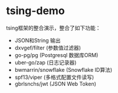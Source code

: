 # tsing-demo
tsing框架的整合演示，整合了如下功能：
- JSON和String 输出
- dxvgef/filter (参数值过滤器)
- go-pg/pg (Postgresql 数据库ORM)
- uber-go/zap (日志记录器)
- bwmarrin/snowflake (Snowflake ID算法)
- spf13/viper (多格式配置文件读写)
- gbrlsnchs/jwt (JSON Web Token)